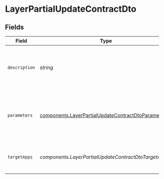 # LayerPartialUpdateContractDto


## Fields

| Field                                                                                                                      | Type                                                                                                                       | Required                                                                                                                   | Description                                                                                                                |
| -------------------------------------------------------------------------------------------------------------------------- | -------------------------------------------------------------------------------------------------------------------------- | -------------------------------------------------------------------------------------------------------------------------- | -------------------------------------------------------------------------------------------------------------------------- |
| `description`                                                                                                              | *string*                                                                                                                   | :heavy_minus_sign:                                                                                                         | A detailed description of the layer, explaining its purpose and functionality.                                             |
| `parameters`                                                                                                               | [components.LayerPartialUpdateContractDtoParameters](../../models/components/layerpartialupdatecontractdtoparameters.md)[] | :heavy_minus_sign:                                                                                                         | An array of parameters associated with the layer, each defining specific attributes.                                       |
| `targetApps`                                                                                                               | *components.LayerPartialUpdateContractDtoTargetApps*                                                                       | :heavy_minus_sign:                                                                                                         | List of target applications that this layer is intended for.                                                               |